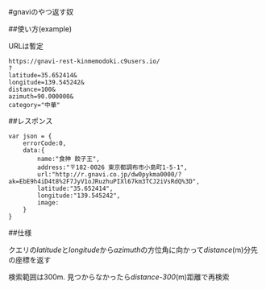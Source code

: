 #gnaviのやつ返す奴

##使い方(example)

URLは暫定

    https://gnavi-rest-kinmemodoki.c9users.io/
    ?
    latitude=35.652414&
    longitude=139.545242&
    distance=100&
    azimuth=90.000000&
    category="中華"
    

##レスポンス

    var json = {
        errorCode:0,
        data:{
            name:"食神 餃子王",
            address:"〒182-0026 東京都調布市小島町1-5-1",
            url:"http://r.gnavi.co.jp/dw0pykma0000/?ak=EbE9h4iD4t8%2F7JyV1oJRuzhuPIXl67km3TCJ2iVsRdQ%3D",
            latitude:"35.652414",
            longitude:"139.545242",
            image:
        }
    }
    
##仕様

クエリの*latitude*と*longitude*から*azimuth*の方位角に向かって*distance*(m)分先の座標を返す

検索範囲は300m. 見つからなかったら*distance-300*(m)距離で再検索

